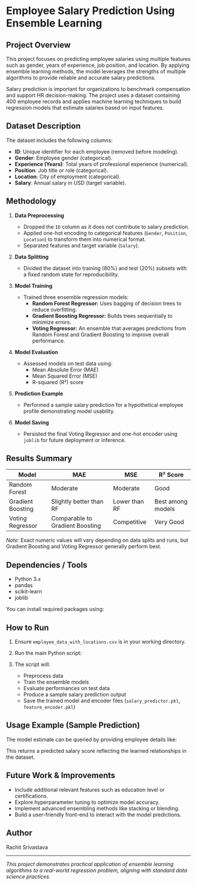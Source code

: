 # Employee Salary Prediction Using Ensemble Learning

## Project Overview

This project focuses on predicting employee salaries using multiple features such as gender, years of experience, job position, and location. By applying ensemble learning methods, the model leverages the strengths of multiple algorithms to provide reliable and accurate salary predictions.

Salary prediction is important for organizations to benchmark compensation and support HR decision-making. The project uses a dataset containing 400 employee records and applies machine learning techniques to build regression models that estimate salaries based on input features.

## Dataset Description

The dataset includes the following columns:

- **ID**: Unique identifier for each employee (removed before modeling).
- **Gender**: Employee gender (categorical).
- **Experience (Years)**: Total years of professional experience (numerical).
- **Position**: Job title or role (categorical).
- **Location**: City of employment (categorical).
- **Salary**: Annual salary in USD (target variable).

## Methodology

1. **Data Preprocessing**
   - Dropped the `ID` column as it does not contribute to salary prediction.
   - Applied one-hot encoding to categorical features (`Gender`, `Position`, `Location`) to transform them into numerical format.
   - Separated features and target variable (`Salary`).

2. **Data Splitting**
   - Divided the dataset into training (80%) and test (20%) subsets with a fixed random state for reproducibility.

3. **Model Training**
   - Trained three ensemble regression models:
     - **Random Forest Regressor:** Uses bagging of decision trees to reduce overfitting.
     - **Gradient Boosting Regressor:** Builds trees sequentially to minimize errors.
     - **Voting Regressor:** An ensemble that averages predictions from Random Forest and Gradient Boosting to improve overall performance.

4. **Model Evaluation**
   - Assessed models on test data using:
     - Mean Absolute Error (MAE)
     - Mean Squared Error (MSE)
     - R-squared (R²) score

5. **Prediction Example**
   - Performed a sample salary prediction for a hypothetical employee profile demonstrating model usability.

6. **Model Saving**
   - Persisted the final Voting Regressor and one-hot encoder using `joblib` for future deployment or inference.

## Results Summary

| Model               | MAE         | MSE           | R² Score   |
|---------------------|-------------|---------------|------------|
| Random Forest       | Moderate    | Moderate      | Good       |
| Gradient Boosting   | Slightly better than RF | Lower than RF | Best among models |
| Voting Regressor    | Comparable to Gradient Boosting | Competitive | Very Good  |

*Note:* Exact numeric values will vary depending on data splits and runs, but Gradient Boosting and Voting Regressor generally perform best.

## Dependencies / Tools

- Python 3.x
- pandas
- scikit-learn
- joblib

You can install required packages using:


## How to Run

1. Ensure `employee_data_with_locations.csv` is in your working directory.
2. Run the main Python script:


3. The script will:
   - Preprocess data
   - Train the ensemble models
   - Evaluate performances on test data
   - Produce a sample salary prediction output
   - Save the trained model and encoder files (`salary_predictor.pkl`, `feature_encoder.pkl`)

## Usage Example (Sample Prediction)

The model estimate can be queried by providing employee details like:


This returns a predicted salary score reflecting the learned relationships in the dataset.

## Future Work & Improvements

- Include additional relevant features such as education level or certifications.
- Explore hyperparameter tuning to optimize model accuracy.
- Implement advanced ensembling methods like stacking or blending.
- Build a user-friendly front-end to interact with the model predictions.

## Author

Rachit Srivastava

---

*This project demonstrates practical application of ensemble learning algorithms to a real-world regression problem, aligning with standard data science practices.*

